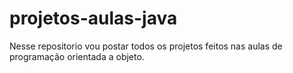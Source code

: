 # projetos-aulas-java
Nesse repositorio vou postar todos os projetos feitos nas aulas de programação orientada a objeto.
